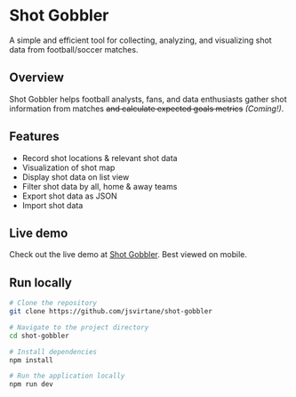 # Shot Gobbler

A simple and efficient tool for collecting, analyzing, and visualizing shot data from football/soccer matches.

## Overview

Shot Gobbler helps football analysts, fans, and data enthusiasts gather shot information from matches ~~and calculate expected goals metrics~~ *(Coming!)*.

## Features

- Record shot locations & relevant shot data
- Visualization of shot map
- Display shot data on list view
- Filter shot data by all, home & away teams
- Export shot data as JSON
- Import shot data

## Live demo
Check out the live demo at [Shot Gobbler](https://jsvirtane.github.io/shot-gobbler/). Best viewed on mobile.

## Run locally

```bash
# Clone the repository
git clone https://github.com/jsvirtane/shot-gobbler

# Navigate to the project directory
cd shot-gobbler

# Install dependencies
npm install

# Run the application locally
npm run dev
```
